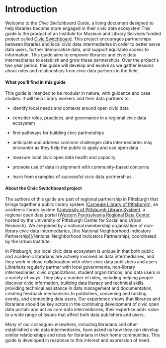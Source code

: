 # Introduction

Welcome to the _Civic Switchboard Guide_, a living document designed to help libraries become more engaged in their civic data ecosystem.This guide is the product of an Institute for Museum and Library Services funded project called [Civic Switchboard](https://civic-switchboard.github.io/). This project encourages partnerships between libraries and local civic data intermediaries in order to better serve data users, further democratize data, and support equitable access to information. This guide aims to empower libraries and civic data intermediaries to establish and grow these partnerships. Over the project's two year period, this guide will develop and evolve as we gather lessons about roles and relationships from civic data partners in the field.

#### What you'll find in this guide

This guide is intended to be modular in nature, with guidance and case studies. It will help library workers and their data partners to:

* identify local needs and contexts around open civic data

* consider roles, practices, and governance in a regional civic data ecosystem

* find pathways for building civic partnerships

* anticipate and address common challenges data intermediaries may encounter as they help the public to apply and use open data

* measure local civic open data health and capacity

* promote use of data in alignment with community-based concerns

* learn from examples of successful civic data partnerships

#### About the Civic Switchboard project

The authors of this guide are part of regional partnership in Pittsburgh that brings together a public library system \([Carnegie Library of Pittsburgh](https://www.carnegielibrary.org/)\), an academic library system \([University of Pittsburgh Library System](https://www.library.pitt.edu/)\), a regional open data portal \([Western Pennsylvania Regional Data Center](http://www.wprdc.org/),  hosted by the University of Pittsburgh Center for Social and Urban Research\). We are joined by a national membership organization of non-library civic data intermediaries, [the National Neighborhood Indicators Partnership](/National Neighborhood Indicators Partnership), coordinated by the Urban Institute.

In Pittsburgh, our local civic data ecosystem is unique in that both public and academic librarians are actively involved as data intermediaries, and they work in close collaboration with other civic data publishers and users. Librarians regularly partner with local governments, non-library intermediaries, civic organizations, student organizations, and data users in a variety of ways. They play a number of roles, including helping people discover civic information, building data literacy and technical skills, providing technical assistance in data management and documentation, creating feedback mechanisms to publishers, convening and hosting events, and connecting data users. Our experience shows that libraries and librarians should be key actors in the continuing development of civic open data portals and act as core data intermediaries; their expertise adds value to a wide range of issues that affect both data publishers and users.

Many of our colleagues elsewhere, including librarians and other established civic data intermediaries, have asked us how they can develop similar relationships and roles for librarians in their home communities. This guide is developed in response to this interest and expression of need.

